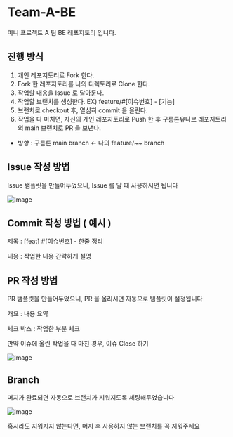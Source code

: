 # Team-A-BE
미니 프로젝트 A 팀 BE 레포지토리 입니다.

## 진행 방식
1. 개인 레포지토리로 Fork 한다.
2. Fork 한 레포지토리를 나의 디렉토리로 Clone 한다.
3. 작업할 내용을 Issue 로 달아둔다.
4. 작업할 브랜치를 생성한다. EX) feature/#[이슈번호] - [기능]
5. 브랜치로 checkout 후, 열심히 commit 을 올린다.
6. 작업을 다 마치면, 자신의 개인 레포지토리로 Push 한 후 구름톤유니브 레포지토리의 main 브랜치로 PR 을 보낸다.
- 방향 : 구름톤 main branch <- 나의 feature/~~ branch

## Issue 작성 방법
Issue 탬플릿을 만들어두었으니, Issue 를 달 때 사용하시면 됩니다

![image](https://github.com/9oormthonUNIV-JNU/Team-A-BE/assets/111727212/feac514f-65ae-4339-bb9d-f38fe39ecc6a)

## Commit 작성 방법 ( 예시 )

제목 : [feat] #[이슈번호] - 한줄 정리

내용 : 작업한 내용 간략하게 설명

## PR 작성 방법
PR 탬플릿을 만들어두었으니, PR 을 올리시면 자동으로 탬플릿이 설정됩니다

개요 : 내용 요약

체크 박스 : 작업한 부분 체크

만약 이슈에 올린 작업을 다 마친 경우, 이슈 Close 하기

![image](https://github.com/9oormthonUNIV-JNU/Team-A-BE/assets/111727212/813bd949-4e40-4551-ab1f-0673031589df)

## Branch

머지가 완료되면 자동으로 브랜치가 지워지도록 세팅해두었습니다

![image](https://github.com/9oormthonUNIV-JNU/Team-A-BE/assets/111727212/3b0edda3-d3d0-4851-984e-c514ddd8d524)

혹시라도 지워지지 않는다면, 머지 후 사용하지 않는 브랜치를 꼭 지워주세요
